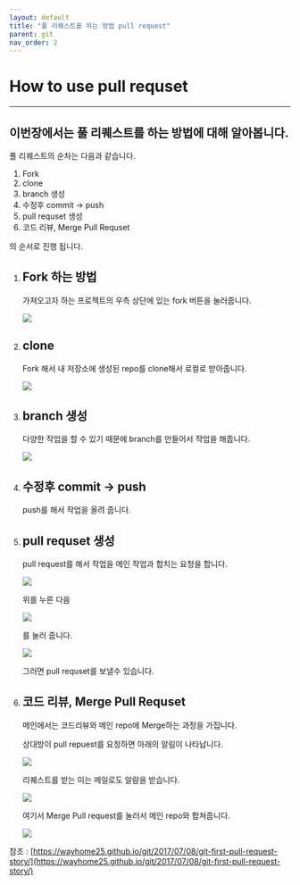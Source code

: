 ```yaml
---
layout: default
title: "풀 리퀘스트를 하는 방법 pull request"
parent: git
nav_order: 2
---
```

# How to use pull requset

---

## 이번장에서는 풀 리퀘스트를 하는 방법에 대해 알아봅니다.

풀 리퀘스트의 순차는 다음과 같습니다.

1. Fork
2. clone
3. branch 생성
4. 수정후 commit -> push
5. pull requset 생성
6. 코드 리뷰, Merge Pull Requset

의 순서로 진행 됩니다.

 1. ## Fork 하는 방법

    가져오고자 하는 프로젝트의 우측 상단에 있는 fork 버튼을 눌러줍니다.

    ![](https://github.com/C0deWave/C0deWave.github.io/blob/master/image/200522/%EC%8A%A4%ED%81%AC%EB%A6%B0%EC%83%B7%202020-05-22%20%EC%98%A4%EC%A0%84%2012.14.12.png?raw=true)

2. ## clone

    Fork 해서 내 저장소에 생성된 repo를 clone해서 로컬로 받아줍니다.

    ![](https://github.com/C0deWave/C0deWave.github.io/blob/master/image/200522/%EC%8A%A4%ED%81%AC%EB%A6%B0%EC%83%B7%202020-05-22%20%EC%98%A4%EC%A0%84%2012.16.04.png?raw=true)

3. ## branch 생성

    다양한 작업을 할 수 있기 때문에 branch를 만들어서 작업을 해줍니다.  

    ![](https://github.com/C0deWave/C0deWave.github.io/blob/master/image/200522/%EC%8A%A4%ED%81%AC%EB%A6%B0%EC%83%B7%202020-05-22%20%EC%98%A4%EC%A0%84%2012.16.33.png?raw=true)


4. ## 수정후 commit -> push

    push를 해서 작업을 올려 줍니다.


5. ## pull requset 생성

    pull request를 해서 작업을 메인 작업과 합치는 요청을 합니다.

    ![](https://github.com/C0deWave/C0deWave.github.io/blob/master/image/200522/%EC%8A%A4%ED%81%AC%EB%A6%B0%EC%83%B7%202020-05-22%20%EC%98%A4%EC%A0%84%2012.17.18.png?raw=true)

    위를 누른 다음

    ![](https://github.com/C0deWave/C0deWave.github.io/blob/master/image/200522/%EC%8A%A4%ED%81%AC%EB%A6%B0%EC%83%B7%202020-05-22%20%EC%98%A4%EC%A0%84%2012.17.41.png?raw=true)

    를 눌러 줍니다.

    ![](https://github.com/C0deWave/C0deWave.github.io/blob/master/image/200522/%EC%8A%A4%ED%81%AC%EB%A6%B0%EC%83%B7%202020-05-22%20%EC%98%A4%EC%A0%84%2012.17.58.png?raw=true)

    그러면 pull requset를 보낼수 있습니다.


6. ## 코드 리뷰, Merge Pull Requset

    메인에서는 코드리뷰와 메인 repo에 Merge하는 과정을 가집니다.

    상대방이 pull repuest를 요청하면 아래의 알림이 나타납니다.

    ![](https://github.com/C0deWave/C0deWave.github.io/blob/master/image/200522/%EC%8A%A4%ED%81%AC%EB%A6%B0%EC%83%B7%202020-05-21%20%EC%98%A4%ED%9B%84%2011.37.17.png?raw=true)    
    
    리퀘스트를 받는 이는 메일로도 알람을 받습니다.
    
    ![](https://github.com/C0deWave/C0deWave.github.io/blob/master/image/200522/%EC%8A%A4%ED%81%AC%EB%A6%B0%EC%83%B7%202020-05-21%20%EC%98%A4%ED%9B%84%2011.41.38.png?raw=true)

    여기서 Merge Pull request를 눌러서 메인 repo와 합쳐줍니다.

    ![](https://github.com/C0deWave/C0deWave.github.io/blob/master/image/200522/%EC%8A%A4%ED%81%AC%EB%A6%B0%EC%83%B7%202020-05-21%20%EC%98%A4%ED%9B%84%2011.38.53.png?raw=true)




참조 : [https://wayhome25.github.io/git/2017/07/08/git-first-pull-request-story/](https://wayhome25.github.io/git/2017/07/08/git-first-pull-request-story/)